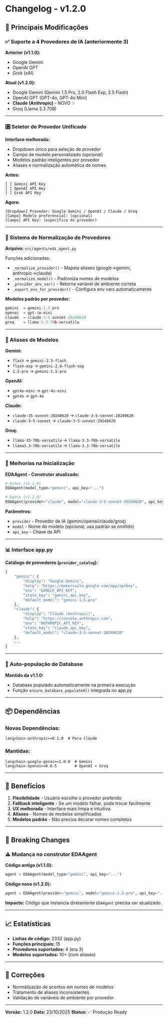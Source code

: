 # Changelog - v1.2.0

## 🚀 Principais Modificações

### ✅ Suporte a 4 Provedores de IA (anteriormente 3)

**Anterior (v1.1.0):**
- Google Gemini
- OpenAI GPT
- Grok (xAI)

**Atual (v1.2.0):**
- Google Gemini (Gemini 1.5 Pro, 2.0 Flash Exp, 2.5 Flash)
- OpenAI GPT (GPT-4o, GPT-4o Mini)
- **Claude (Anthropic)** - NOVO ✨
- Groq (Llama 3.3 70B)

---

### 🎛️ Seletor de Provedor Unificado

**Interface melhorada:**
- Dropdown único para seleção de provedor
- Campo de modelo personalizado (opcional)
- Modelos padrão inteligentes por provedor
- Aliases e normalização automática de nomes

**Antes:**
```
[ ] Gemini API Key
[ ] OpenAI API Key
[ ] Grok API Key
```

**Agora:**
```
[Dropdown] Provedor: Google Gemini / OpenAI / Claude / Groq
[Campo] Modelo preferencial: (opcional)
[Campo] API Key: (específica do provedor)
```

---

### 🧠 Sistema de Normalização de Provedores

**Arquivo:** `src/agents/eda_agent.py`

Funções adicionadas:
- `_normalize_provider()` - Mapeia aliases (google→gemini, anthropic→claude)
- `_normalize_model()` - Padroniza nomes de modelos
- `_provider_env_var()` - Retorna variável de ambiente correta
- `_export_env_for_provider()` - Configura env vars automaticamente

**Modelos padrão por provedor:**
```python
gemini  → gemini-1.5-pro
openai  → gpt-4o-mini
claude  → claude-3-5-sonnet-20240620
groq    → llama-3.3-70b-versatile
```

---

### 📝 Aliases de Modelos

**Gemini:**
- `flash` → `gemini-2.5-flash`
- `flash-exp` → `gemini-2.0-flash-exp`
- `1.5-pro` → `gemini-1.5-pro`

**OpenAI:**
- `gpt4o-mini` → `gpt-4o-mini`
- `gpt4o` → `gpt-4o`

**Claude:**
- `claude-35-sonnet-20240620` → `claude-3-5-sonnet-20240620`
- `claude-3-5-sonnet` → `claude-3-5-sonnet-20240620`

**Groq:**
- `llama-33-70b-versatile` → `llama-3.3-70b-versatile`
- `llama3.3-70b-versatile` → `llama-3.3-70b-versatile`

---

### 🔧 Melhorias na Inicialização

**EDAAgent - Construtor atualizado:**
```python
# Antes (v1.1.0)
EDAAgent(model_type="gemini", api_key="...")

# Agora (v1.2.0)
EDAAgent(provider="claude", model="claude-3-5-sonnet-20240620", api_key="...")
```

**Parâmetros:**
- `provider` - Provedor de IA (gemini/openai/claude/groq)
- `model` - Nome do modelo (opcional, usa padrão se omitido)
- `api_key` - Chave da API

---

### 📊 Interface app.py

**Catálogo de provedores (`provider_catalog`):**
```python
{
    "gemini": {
        "display": "Google Gemini",
        "help": "https://makersuite.google.com/app/apikey",
        "env": "GOOGLE_API_KEY",
        "state_key": "gemini_api_key",
        "default_model": "gemini-1.5-pro"
    },
    "claude": {
        "display": "Claude (Anthropic)",
        "help": "https://console.anthropic.com",
        "env": "ANTHROPIC_API_KEY",
        "state_key": "claude_api_key",
        "default_model": "claude-3-5-sonnet-20240620"
    },
    ...
}
```

---

### 🔄 Auto-população de Database

**Mantido da v1.1.0:**
- Database populado automaticamente na primeira execução
- Função `ensure_database_populated()` integrada no app.py

---

## 📦 Dependências

### Novas Dependências:
```
langchain-anthropic>=0.1.0  # Para Claude
```

### Mantidas:
```
langchain-google-genai>=1.0.0  # Gemini
langchain-openai>=0.0.5        # OpenAI + Groq
```

---

## 🎯 Benefícios

1. **Flexibilidade** - Usuário escolhe o provedor preferido
2. **Fallback inteligente** - Se um modelo falhar, pode trocar facilmente
3. **UX melhorada** - Interface mais limpa e intuitiva
4. **Aliases** - Nomes de modelos simplificados
5. **Modelos padrão** - Não precisa decorar nomes completos

---

## 🔄 Breaking Changes

### ⚠️ Mudança no construtor EDAAgent

**Código antigo (v1.1.0):**
```python
agent = EDAAgent(model_type="gemini", api_key="...")
```

**Código novo (v1.2.0):**
```python
agent = EDAAgent(provider="gemini", model="gemini-1.5-pro", api_key="...")
```

**Impacto:** Código que instancia diretamente `EDAAgent` precisa ser atualizado.

---

## 📈 Estatísticas

- **Linhas de código:** 2332 (app.py)
- **Funções principais:** 15
- **Provedores suportados:** 4 (era 3)
- **Modelos suportados:** 10+ (com aliases)

---

## 🐛 Correções

- Normalização de acentos em nomes de modelos
- Tratamento de aliases inconsistentes
- Validação de variáveis de ambiente por provedor

---

**Versão:** 1.2.0
**Data:** 23/10/2025
**Status:** ✅ Produção Ready
